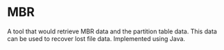 # MBR
A tool that would retrieve MBR data and the partition table data.
This data can be used to recover lost file data.
Implemented using Java.
